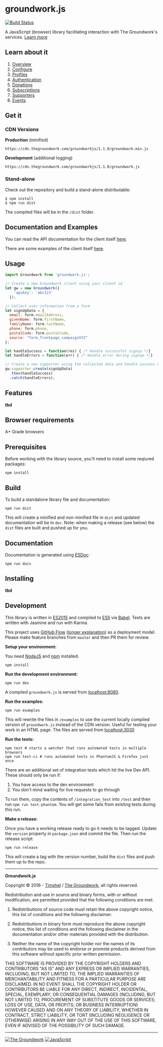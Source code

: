 # groundwork.js

[![Build Status](https://magnum.travis-ci.com/thegroundwork/groundwork.js.svg?token=pT4ywyasQqSiTpPeE3k4&branch=master)](https://magnum.travis-ci.com/thegroundwork/groundwork.js)

A JavaScript (browser) library facilitating interaction with The Groundwork's services. [Learn more](http://cdn.thegroundwork.com/groundworkjs/)

## Learn about it

1. [Overview](https://github.com/thegroundwork/groundwork.js/blob/master/manual/overview.md)
1. [Configure](https://github.com/thegroundwork/groundwork.js/blob/master/manual/configure.md)
1. [Profiles](https://github.com/thegroundwork/groundwork.js/blob/master/manual/profiles.md)
1. [Authentication](https://github.com/thegroundwork/groundwork.js/blob/master/manual/authenticate.md)
1. [Donations](https://github.com/thegroundwork/groundwork.js/blob/master/manual/donations.md)
1. [Subscriptions](https://github.com/thegroundwork/groundwork.js/blob/master/manual/subscriptions.md)
1. [Supporters](https://github.com/thegroundwork/groundwork.js/blob/master/manual/supporters.md)
1. [Events](https://github.com/thegroundwork/groundwork.js/blob/master/manual/events.md)

## Get it

### CDN Versions

**Production** (minified)

```
https://cdn.thegroundwork.com/groundworkjs/1.1.0/groundwork.min.js
```

**Development** (additional logging)

```
https://cdn.thegroundwork.com/groundworkjs/1.1.0/groundwork.js
```

### Stand-alone

Check out the repository and build a stand-alone distributable:

```shell
$ npm install
$ npm run dist
```

The compiled files will be in the `/dist` folder.

## Documentation and Examples

You can read the API documentation for the client itself [here](https://cdn.thegroundwork.com/groundworkjs/doc/).

There are some examples of the client itself [here](https://cdn.thegroundwork.com/groundworkjs/examples/).

## Usage

```javascript
import Groundwork from 'groundwork.js';

// Create a new Groundwork client using your client id
let gw = new Groundwork({
    'apiKey': 'abc123'
  });

// Collect user information from a form
let signUpData = {
  email: form.emailAddress,
  givenName: form.firstName,
  familyName: form.lastName,
  phone: form.phone,
  postalCode: form.postalCode,
  source: "form_frontpage_campaignXYZ"
};

let handleSuccess = function(res) { /* Handle successful signup */}
let handleErrors = function(err) { /* Handle error during signup */}

// Create a new supporter using the collected data and handle success or error states
gw.supporter.create(signUpData)
  .then(handleSuccess)
  .catch(handleErrors);
```

## Features

**tbd**

## Browser requirements

A+ Grade browsers

## Prerequisites

Before working with the library source, you'll need to install some reqiured packages:

```shell
npm install
```

## Build

To build a standalone library file and documentation:

```shell
npm run dist
```

This will create a minified and non-minified file in `dist` and updated documentation will be in `doc`. Note: when making a release (see below) the `dist` files are built and pushed up for you.

## Documentation

Documentation is generated using [ESDoc](https://esdoc.org/):

```shell
npm run docs
```

## Installing

**tbd**

## Development

This library is written in [ES2015](http://www.ecma-international.org/ecma-262/6.0/) and compiled to [ES5](http://www.ecma-international.org/ecma-262/5.1/) via [Babel](https://babeljs.io). Tests are written with Jasmine and run with Karma.

This project uses [GitHub Flow](https://guides.github.com/introduction/flow/index.html) ([longer explanation](http://scottchacon.com/2011/08/31/github-flow.html)) as a deployment model. Please make feature branches from `master` and then PR them for review.

**Setup your environment:**

You need [NodeJS](https://nodejs.org/) and [npm](https://www.npmjs.com/) installed.

```shell
npm install
```

**Run the development environment:**

```shell
npm run dev
```

A compiled `groundwork.js` is served from [localhost:8080](http://localhost:8080).

**Run the examples:**

```shell
npm run examples
```

This will rewrite the files in `/examples` to use the current locally compiled version of `groundwork.js` instead of the CDN version. Useful for testing your work in an HTML page. The files are served from [localhost:3030](http://localhost:3030)

**Run the tests:**

```shell
npm test # starts a watcher that runs automated tests in multiple browsers
npm run test-ci # runs automated tests in PhantomJS & Firefox just once
```

There are an additional set of integration tests which hit the live Dev API. These should only be run if:

1. You have access to the dev environment
1. You don't mind waiting for live requests to go through

To run them, copy the contents of `/integration_test` into `/test` and then run `npm run test-phantom`. You will get some fails from existing tests during this run.

**Make a release:**

Once you have a working release ready to go it needs to be tagged. Update the `version` property in `package.json` and commit the file. Then run the release script:

```shell
npm run release
```

This will create a tag with the version number, build the `dist` files and push them up to the repo.

---

**Groundwork.js**

Copyright &copy; 2016 - [Timshel](http://timshel.com/) / [The Groundwork](https://thegroundwork.com/), all rights reserved.

Redistribution and use in source and binary forms, with or without modification, are permitted provided that the following conditions are met:

1. Redistributions of source code must retain the above copyright notice, this list of conditions and the following disclaimer.

2. Redistributions in binary form must reproduce the above copyright notice, this list of conditions and the following disclaimer in the documentation and/or other materials provided with the distribution.

3. Neither the name of the copyright holder nor the names of its contributors may be used to endorse or promote products derived from this software without specific prior written permission.

THIS SOFTWARE IS PROVIDED BY THE COPYRIGHT HOLDERS AND CONTRIBUTORS "AS IS" AND ANY EXPRESS OR IMPLIED WARRANTIES, INCLUDING, BUT NOT LIMITED TO, THE IMPLIED WARRANTIES OF MERCHANTABILITY AND FITNESS FOR A PARTICULAR PURPOSE ARE DISCLAIMED. IN NO EVENT SHALL THE COPYRIGHT HOLDER OR CONTRIBUTORS BE LIABLE FOR ANY DIRECT, INDIRECT, INCIDENTAL, SPECIAL, EXEMPLARY, OR CONSEQUENTIAL DAMAGES (INCLUDING, BUT NOT LIMITED TO, PROCUREMENT OF SUBSTITUTE GOODS OR SERVICES; LOSS OF USE, DATA, OR PROFITS; OR BUSINESS INTERRUPTION) HOWEVER CAUSED AND ON ANY THEORY OF LIABILITY, WHETHER IN CONTRACT, STRICT LIABILITY, OR TORT (INCLUDING NEGLIGENCE OR OTHERWISE) ARISING IN ANY WAY OUT OF THE USE OF THIS SOFTWARE, EVEN IF ADVISED OF THE POSSIBILITY OF SUCH DAMAGE.

---

[![The Groundwork](https://dl.dropbox.com/s/jmioatgjnlfu30b/gw_80.png)](http://thegroundwork.com/)
[![JavaScript](https://dl.dropbox.com/s/ooqnkb56ecn2fbx/js_80.png)](https://www.javascript.com/)
